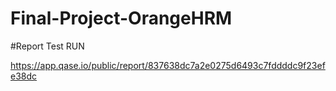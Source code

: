 # Final-Project-OrangeHRM

#Report Test RUN

https://app.qase.io/public/report/837638dc7a2e0275d6493c7fddddc9f23efe38dc
